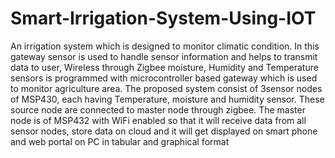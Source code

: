 # Smart-Irrigation-System-Using-IOT
An irrigation system which is designed to monitor climatic condition. In this gateway sensor is used to handle sensor information and helps to transmit data to user, Wireless through Zigbee moisture, Humidity and Temperature sensors is programmed with microcontroller based gateway which is used to monitor agriculture area. The proposed system consist of 3sensor nodes of MSP430, each having Temperature, moisture and humidity sensor. These source node are connected to master node through zigbee. The master node is of MSP432 with WiFi enabled so that it will receive data from all sensor nodes, store data on cloud and it will get displayed on smart phone and web portal on PC in tabular and graphical format
